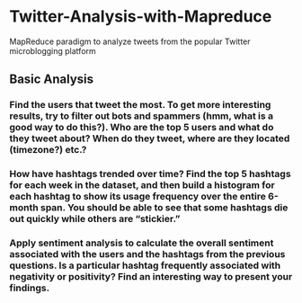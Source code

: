 # Twitter-Analysis-with-Mapreduce
MapReduce paradigm to analyze tweets from the popular Twitter microblogging platform

## Basic Analysis

### Find the users that tweet the most. To get more interesting results, try to filter out bots and spammers (hmm, what is a good way to do this?). Who are the top 5 users and what do they tweet about? When do they tweet, where are they located (timezone?) etc.?

### How have hashtags trended over time? Find the top 5 hashtags for each week in the dataset, and then build a histogram for each hashtag to show its usage frequency over the entire 6-month span. You should be able to see that some hashtags die out quickly while others are “stickier.”

### Apply sentiment analysis to calculate the overall sentiment associated with the users and the hashtags from the previous questions. Is a particular hashtag frequently associated with negativity or positivity? Find an interesting way to present your findings.
